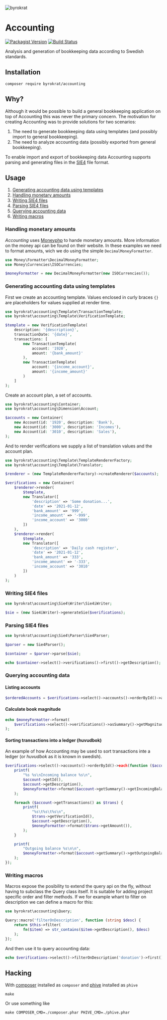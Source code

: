 ![byrokrat](res/logo.svg)

# Accounting

[![Packagist Version](https://img.shields.io/packagist/v/byrokrat/accounting.svg?style=flat-square)](https://packagist.org/packages/byrokrat/accounting)
[![Build Status](https://img.shields.io/travis/byrokrat/accounting/master.svg?style=flat-square)](https://travis-ci.com/github/byrokrat/accounting)

Analysis and generation of bookkeeping data according to Swedish standards.

## Installation

```shell
composer require byrokrat/accounting
```

## Why?

Although it would be possible to build a general bookkeeping application on top
of Accounting this was never the primary concern. The motivation for creating
Accounting was to provide solutions for two scenarios:

1. The need to generate bookkeeping data using templates (and possibly import to
   general bookkeeping).
1. The need to analyze accounting data (possibly exported from general
   bookkeeping).

To enable import and export of bookkeeping data Accounting supports parsing
and generating files in the [SIE4](http://www.sie.se/) file format.

## Usage

1. [Generating accounting data using templates](#generating-accounting-data-using-templates)
1. [Handling monetary amounts](#handling-monetary-amounts)
1. [Writing SIE4 files](#writing-sie4-files)
1. [Parsing SIE4 files](#parsing-sie4-files)
1. [Querying accounting data](#querying-accounting-data)
1. [Writing macros](#writing-macros)

### Handling monetary amounts

*Accounting* uses [Moneyphp](https://moneyphp.org) to hande monetary amounts. More
information on the money api can be found on their website. In these examples
we need to format amounts, wich we do using the simple `DecimalMoneyFormatter`.

<!-- @example moneyFormatter -->
```php
use Money\Formatter\DecimalMoneyFormatter;
use Money\Currencies\ISOCurrencies;

$moneyFormatter = new DecimalMoneyFormatter(new ISOCurrencies());
```

### Generating accounting data using templates

First we create an accounting template. Values enclosed in curly braces `{}`
are placeholders for values supplied at render time.

<!-- @example template -->
```php
use byrokrat\accounting\Template\TransactionTemplate;
use byrokrat\accounting\Template\VerificationTemplate;

$template = new VerificationTemplate(
    description: '{description}',
    transactionDate: '{date}',
    transactions: [
        new TransactionTemplate(
            account: '1920',
            amount: '{bank_amount}'
        ),
        new TransactionTemplate(
            account: '{income_account}',
            amount: '{income_amount}'
        )
    ]
);
```

Create an account plan, a set of accounts.

<!--
    @example accounts
    @include template
-->
```php
use byrokrat\accounting\Container;
use byrokrat\accounting\Dimension\Account;

$accounts = new Container(
    new Account(id: '1920', description: 'Bank'),
    new Account(id: '3000', description: 'Incomes'),
    new Account(id: '3010', description: 'Sales'),
);
```

And to render verifications we supply a list of translation values and the
account plan.

<!--
    @example verifications
    @include accounts
-->
```php
use byrokrat\accounting\Template\TemplateRendererFactory;
use byrokrat\accounting\Template\Translator;

$renderer = (new TemplateRendererFactory)->createRenderer($accounts);

$verifications = new Container(
    $renderer->render(
        $template,
        new Translator([
            'description' => 'Some donation...',
            'date' => '2021-01-12',
            'bank_amount' => '999',
            'income_amount' => '-999',
            'income_account' => '3000'
        ])
    ),
    $renderer->render(
        $template,
        new Translator([
            'description' => 'Daily cash register',
            'date' => '2021-01-12',
            'bank_amount' => '333',
            'income_amount' => '-333',
            'income_account' => '3010'
        ])
    )
);
```

### Writing SIE4 files

<!--
    @example sie-generated
    @include verifications
-->
```php
use byrokrat\accounting\Sie4\Writer\Sie4iWriter;

$sie = (new Sie4iWriter)->generateSie($verifications);
```

### Parsing SIE4 files

<!--
    @example sie-parsed
    @include sie-generated
    @expectOutput "/Some donation.../"
-->
```php
use byrokrat\accounting\Sie4\Parser\Sie4Parser;

$parser = new Sie4Parser();

$container = $parser->parse($sie);

echo $container->select()->verifications()->first()->getDescription();
```

### Querying accounting data

#### Listing accounts

<!--
    @example list-accounts
    @include verifications
-->
```php
$orderedAccounts = $verifications->select()->accounts()->orderById()->asArray();
```

#### Calculate book magnitude

<!--
    @example calculate-magnitude
    @include verifications
    @include moneyFormatter
    @expectOutput "1332.00"
-->
```php
echo $moneyFormatter->format(
    $verifications->select()->verifications()->asSummary()->getMagnitude()
);
```

#### Sorting transactions into a ledger (huvudbok)

An example of how Accounting may be used to sort transactions inte a ledger
(or *huvudbok* as it is known in swedish).

<!--
    @example ledger
    @include verifications
    @include moneyFormatter
    @expectOutput "/Outgoing balance 1332.00/"
-->
```php
$verifications->select()->accounts()->orderById()->each(function ($account) use ($moneyFormatter) {
    printf(
        "%s %s\nIncoming balance %s\n",
        $account->getId(),
        $account->getDescription(),
        $moneyFormatter->format($account->getSummary()->getIncomingBalance())
    );

    foreach ($account->getTransactions() as $trans) {
        printf(
            "%s\t%s\t%s\n",
            $trans->getVerificationId(),
            $account->getDescription(),
            $moneyFormatter->format($trans->getAmount()),
        );
    }

    printf(
        "Outgoing balance %s\n\n",
        $moneyFormatter->format($account->getSummary()->getOutgoingBalance())
    );
});
```

### Writing macros

Macros expose the posibility to extend the query api on the fly, without having
to subclass the Query class itself. It is suitable for adding project specific
order and filter methods. If we for example whant to filter on description
we can define a macro for this:

<!--
    @example register-macro
-->
```php
use byrokrat\accounting\Query;

Query::macro('filterOnDescription', function (string $desc) {
    return $this->filter(
        fn($item) => str_contains($item->getDescription(), $desc)
    );
});
```

And then use it to query accounting data:

<!--
    @example filterOnDescription
    @include verifications
    @include register-macro
    @expectOutput "/Some donation.../"
-->
```php
echo $verifications->select()->filterOnDescription('donation')->first()->getDescription();
```

## Hacking

With [composer](https://getcomposer.org/) installed as `composer` and
[phive](https://phar.io/) installed as `phive`

```shell
make
```

Or use something like

```shell
make COMPOSER_CMD=./composer.phar PHIVE_CMD=./phive.phar
```
